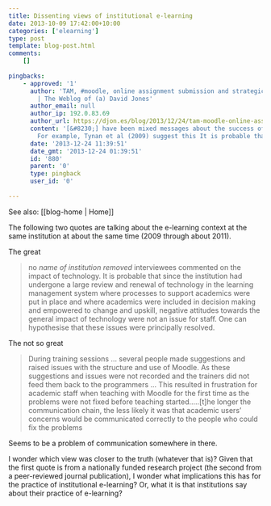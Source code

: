 ```yaml
---
title: Dissenting views of institutional e-learning
date: 2013-10-09 17:42:00+10:00
categories: ['elearning']
type: post
template: blog-post.html
comments:
    []
    
pingbacks:
    - approved: '1'
      author: 'TAM, #moodle, online assignment submission and strategic implementation
        | The Weblog of (a) David Jones'
      author_email: null
      author_ip: 192.0.83.69
      author_url: https://djon.es/blog/2013/12/24/tam-moodle-online-assignment-submission-and-strategic-implementation/
      content: '[&#8230;] have been mixed messages about the success of that project.
        For example, Tynan et al (2009) suggest this It is probable that [&#8230;]'
      date: '2013-12-24 11:39:51'
      date_gmt: '2013-12-24 01:39:51'
      id: '880'
      parent: '0'
      type: pingback
      user_id: '0'
    
---
```


See also: [[blog-home | Home]]

The following two quotes are talking about the e-learning context at the same institution at about the same time (2009 through about 2011).

The great

> no _name of institution removed_ interviewees commented on the impact of technology. It is probable that since the institution had undergone a large review and renewal of technology in the learning management system where processes to support academics were put in place and where academics were included in decision making and empowered to change and upskill, negative attitudes towards the general impact of technology were not an issue for staff. One can hypothesise that these issues were principally resolved.

The not so great

> During training sessions … several people made suggestions and raised issues with the structure and use of Moodle. As these suggestions and issues were not recorded and the trainers did not feed them back to the programmers … This resulted in frustration for academic staff when teaching with Moodle for the first time as the problems were not fixed before teaching started.....\[t\]he longer the communication chain, the less likely it was that academic users’ concerns would be communicated correctly to the people who could fix the problems

Seems to be a problem of communication somewhere in there.

I wonder which view was closer to the truth (whatever that is)? Given that the first quote is from a nationally funded research project (the second from a peer-reviewed journal publication), I wonder what implications this has for the practice of institutional e-learning? Or, what it is that institutions say about their practice of e-learning?